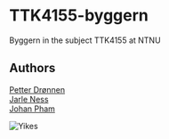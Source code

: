 # TTK4155-byggern

Byggern in the subject TTK4155 at NTNU

## Authors
[Petter Drønnen](https://github.com/dr0nn1)  
[Jarle Ness](https://github.com/nesssen)  
[Johan Pham](https://github.com/phammen123123)

![Yikes](https://i.imgur.com/H9qIqUN.png)
